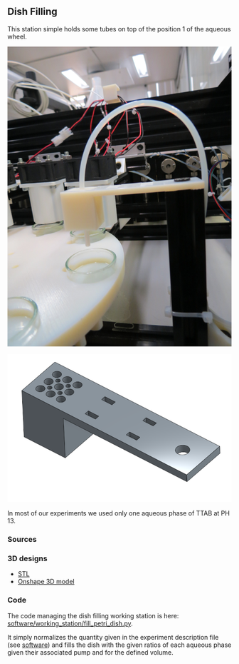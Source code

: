 ## Dish Filling

This station simple holds some tubes on top of the position 1 of the aqueous wheel.

![Dish Filling Real](../../media/img/working_stations/dish_filling_station.jpg)

![Dish Filling 3D](../../hardware/3d_parts/dish_filling/dish_filling.png)

In most of our experiments we used only one aqueous phase of TTAB at PH 13.

### Sources

### 3D designs

- [STL](../../hardware/3d_parts/dish_filling/dish_filling.stl)
- [Onshape 3D model](https://cad.onshape.com/documents/62d832e8b2dc4f2c03b85d68/w/e45d0051d41b139c7004414d/e/02edab79fbbeda28022ade23)

### Code

The code managing the dish filling working station is here: [software/working_station/fill_petri_dish.py](../../software/working_station/fill_petri_dish.py).

It simply normalizes the quantity given in the experiment description file (see [software](../../software)) and fills the dish with the given ratios of each aqueous phase given their associated pump and for the defined volume.

